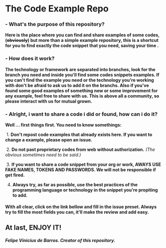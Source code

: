 # The Code Example Repo

### - What's the purpose of this repository?

**Here is the place where you can find and share examples of some codes, (~~obviously~~) but more than a simple example repository, this is a shortcut for you to find exactly the code snippet that you need, saving your time .**

###  - How does it work?

**The technology or framework are separated into branches, look for the branch you need and inside you'll find some codes snippets examples. If you can't find the example you need or the technology you're working with don't be afraid to ask us to add it on the branchs. Also if you've found some good examples of something new or some improvement for any example, feel free to share with us. This is above all a community, so please interact with us for mutual grown.**

###  - Alright, i want to share a code i did or found, how can i do it?

**Well ... first things first.
  You need to know somethings:**

 1. **Don't repost code examples that already exists here. If you want to change a example, please open an issue.**
 
 2. **Do not past proprietary codes from web without authorization.** *(The obvious sometimes need to be said.)*
 
 3. **If you want to share a code snippet from your org or work, AWAYS USE FAKE NAMES, TOKENS AND PASSWORDS. We will not be responsible if get fired.**
 
 4. **Always try, as far as possible, use the best practices of the programming language or technology in the snippet you're propiting to add.**
 
#### With all clear, click on the link bellow and fill in the issue preset. Always try to fill the most fields you can, it'll make the review and add easy.

## At last, ENJOY IT!

##### Felipe Vinicius de Barros. Creator of this repository.

